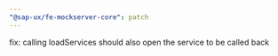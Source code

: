 ```yaml
---
"@sap-ux/fe-mockserver-core": patch
---
```


fix: calling loadServices should also open the service to be called back
